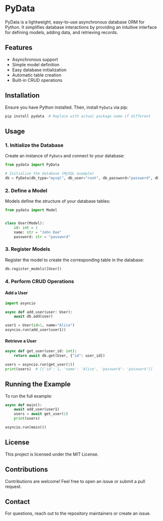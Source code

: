 # PyData

PyData is a lightweight, easy-to-use asynchronous database ORM for Python. It simplifies database interactions by providing an intuitive interface for defining models, adding data, and retrieving records.

## Features
- Asynchronous support
- Simple model definition
- Easy database initialization
- Automatic table creation
- Built-in CRUD operations

## Installation

Ensure you have Python installed. Then, install `PyData` via pip:

```bash
pip install pydata  # Replace with actual package name if different
```

## Usage

### 1. Initialize the Database

Create an instance of `PyData` and connect to your database:

```python
from pydata import PyData

# Initialize the database (MySQL example)
db = PyData(db_type="mysql", db_user="root", db_password="password", db_name="test_db", db_url="localhost:3306")
```

### 2. Define a Model

Models define the structure of your database tables:

```python
from pydata import Model


class User(Model):
    id: int = 1
    name: str = "John Doe"
    password: str = "password"
```

### 3. Register Models

Register the model to create the corresponding table in the database:

```python
db.register_models([User])
```

### 4. Perform CRUD Operations

#### Add a User

```python
import asyncio

async def add_user(user: User):
    await db.add(user)

user1 = User(id=1, name="Alice")
asyncio.run(add_user(user1))
```

#### Retrieve a User

```python
async def get_user(user_id: int):
    return await db.get(User, {"id": user_id})

users = asyncio.run(get_user(1))
print(users)  # [{'id': 1, 'name': 'Alice', 'password': 'password'}]
```

## Running the Example

To run the full example:

```python
async def main():
    await add_user(user1)
    users = await get_user(1)
    print(users)

asyncio.run(main())
```

## License
This project is licensed under the MIT License.

## Contributions
Contributions are welcome! Feel free to open an issue or submit a pull request.

## Contact
For questions, reach out to the repository maintainers or create an issue.


